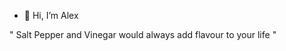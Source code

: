 - 👋 Hi, I’m Alex

" Salt Pepper and Vinegar would always add flavour to your life "
<!---
alex226336/alex226336 is a ✨ special ✨ repository because its `README.md` (this file) appears on your GitHub profile.
You can click the Preview link to take a look at your changes.
--->
